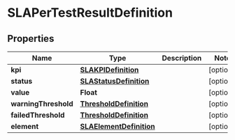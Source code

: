 # SLAPerTestResultDefinition

## Properties
Name | Type | Description | Notes
------------ | ------------- | ------------- | -------------
**kpi** | [**SLAKPIDefinition**](SLAKPIDefinition.md) |  |  [optional]
**status** | [**SLAStatusDefinition**](SLAStatusDefinition.md) |  |  [optional]
**value** | **Float** |  |  [optional]
**warningThreshold** | [**ThresholdDefinition**](ThresholdDefinition.md) |  |  [optional]
**failedThreshold** | [**ThresholdDefinition**](ThresholdDefinition.md) |  |  [optional]
**element** | [**SLAElementDefinition**](SLAElementDefinition.md) |  |  [optional]

